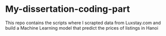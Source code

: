 # My-dissertation-coding-part

This repo contains the scripts where I scrapted data from Luxstay.com and build a Machine Learning model that predict the prices of listings in Hanoi
